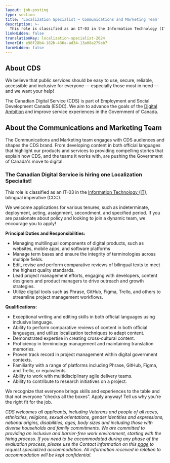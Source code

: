 ```yaml
---
layout: job-posting
type: section
title: 'Localization Specialist — Communications and Marketing Team'
description: >-
  This role is classified as an IT-03 in the Information Technology (IT), bilingual imperative (CCC).
linkHidden: false
translationKey: localization-specialist-2024
leverId: e98f28b4-182b-436a-ad34-13a08a279ab7
formHidden: false
---
```


## About CDS 
We believe that public services should be easy to use, secure, reliable, accessible and inclusive for everyone — especially those most in need — and we want your help!

The Canadian Digital Service (CDS) is part of Employment and Social Development Canada (ESDC). We aim to advance the goals of the [Digital Ambition](https://www.canada.ca/en/government/system/digital-government/government-canada-digital-operations-strategic-plans/canada-digital-ambition.html) and improve service experiences in the Government of Canada.

## About the Communications and Marketing Team

The Communications and Marketing team engages with CDS audiences and shapes the CDS brand. From developing content in both official languages that highlight our products and services to providing compelling stories that explain how CDS, and the teams it works with, are pushing the Government of Canada's move to digital.

### **The Canadian Digital Service is hiring one Localization Specialist!**

This role is classified as an IT-03 in the [Information Technology (IT)](https://www.tbs-sct.canada.ca/agreements-conventions/view-visualiser-eng.aspx?id=31), bilingual imperative (CCC). 

We welcome applications for various tenures, such as indeterminate, deployment, acting, assignment, secondment, and specified period.  If you are passionate about policy and looking to join a dynamic team, we encourage you to apply!

**Principal Duties and Responsibilities:**
- Managing multilingual components of digital products, such as websites, mobile apps, and software platforms
- Manage term bases and ensure the integrity of terminologies across multiple fields.
- Edit, revise and perform comparative reviews of bilingual texts to meet the highest quality standards.
- Lead project management efforts, engaging with developers, content designers and product managers to drive outreach and growth strategies.
- Utilize digital tools such as Phrase, GitHub, Figma, Trello, and others to streamline project management workflows.

**Qualifications:**
- Exceptional writing and editing skills in both official languages using inclusive language.
- Ability to perform comparative reviews of content in both official languages, and utilize localization techniques to adapt content.
- Demonstrated expertise in creating cross-cultural content.
- Proficiency in terminology management and maintaining translation memories.
- Proven track record in project management within digital government contexts.
- Familiarity with a range of platforms including Phrase, GitHub, Figma, and Trello, or equivalents.
- Ability to work with multidisciplinary agile delivery teams.
- Ability to contribute to research initiatives on a project.

We recognize that everyone brings skills and experiences to the table and that not everyone “checks all the boxes”. Apply anyway! Tell us why you’re the right fit for the job.

*CDS welcomes all applicants, including Veterans and people of all races, ethnicities, religions, sexual orientations, gender identities and expressions, national origins, disabilities, ages, body sizes and including those with diverse households and family commitments. We are committed to providing an inclusive and barrier-free work environment, starting with the hiring process. If you need to be accommodated during any phase of the evaluation process, please use the Contact information on this [page](https://www.canada.ca/en/public-service-commission/services/assessment-accommodation-page.html) to request specialized accommodation. All information received in relation to accommodation will be kept confidential.*

